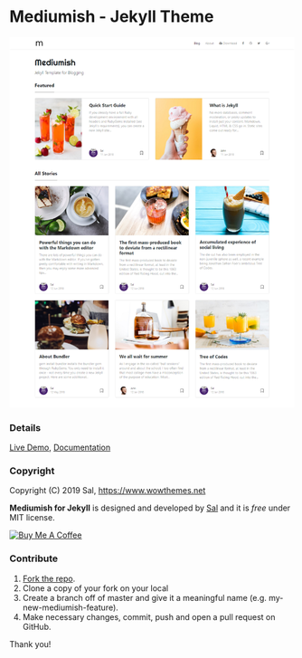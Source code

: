 # Mediumish - Jekyll Theme

![mediumish](assets/images/mediumish-jekyll-template.png)

### Details

[Live Demo](https://wowthemesnet.github.io/mediumish-theme-jekyll/), [Documentation](https://wowthemesnet.github.io/mediumish-theme-jekyll/about#usingmediumish)

### Copyright

Copyright (C) 2019 Sal, https://www.wowthemes.net

**Mediumish for Jekyll** is designed and developed by [Sal](https://www.wowthemes.net) and it is *free* under MIT license. 

<a href="https://wowthemesnet.github.io/mediumish-theme-jekyll/about" target="_blank"><img src="https://www.buymeacoffee.com/assets/img/custom_images/orange_img.png" alt="Buy Me A Coffee" style="height: auto !important;width: auto !important;" ></a>

### Contribute

1. [Fork the repo](https://github.com/wowthemesnet/mediumish-theme-jekyll).
2. Clone a copy of your fork on your local
3. Create a branch off of master and give it a meaningful name (e.g. my-new-mediumish-feature).
4. Make necessary changes, commit, push and open a pull request on GitHub.

Thank you!
